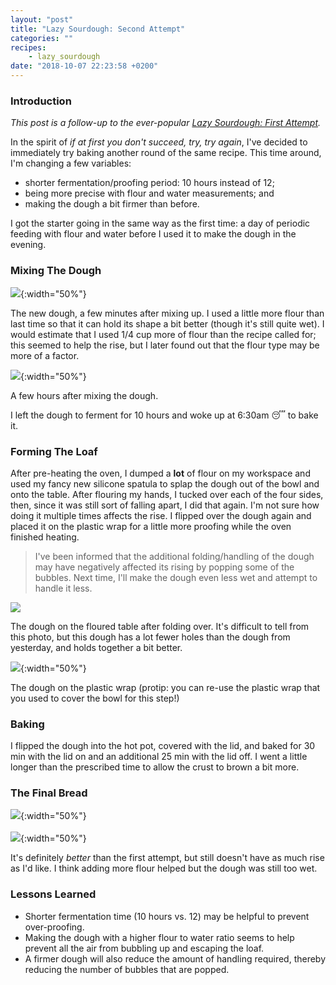 ```yaml
---
layout: "post"
title: "Lazy Sourdough: Second Attempt"
categories: ""
recipes:
    - lazy_sourdough
date: "2018-10-07 22:23:58 +0200"
---
```


### Introduction

*This post is a follow-up to the ever-popular [Lazy Sourdough: First Attempt](/2018/10/06/lazy-sourdough.html).*

In the spirit of *if at first you don't succeed, try, try again*, I've decided to immediately try baking another round of the same recipe. This time around, I'm changing a few variables:

- shorter fermentation/proofing period: 10 hours instead of 12;
- being more precise with flour and water measurements; and
- making the dough a bit firmer than before.

I got the starter going in the same way as the first time: a day of periodic feeding with flour and water before I used it to make the dough in the evening.

### Mixing The Dough

![](/assets/img/2018-10-07/before_rising.jpeg){:width="50%"}

The new dough, a few minutes after mixing up. I used a little more flour than last time so that it can hold its shape a bit better (though it's still quite wet). I would estimate that I used 1/4 cup more of flour than the recipe called for; this seemed to help the rise, but I later found out that the flour type may be more of a factor.

![](/assets/img/2018-10-07/a_few_hours_in.jpeg){:width="50%"}

A few hours after mixing the dough.

I left the dough to ferment for 10 hours and woke up at 6:30am 😴 to bake it.

### Forming The Loaf

After pre-heating the oven, I dumped a **lot** of flour on my workspace and used my fancy new silicone spatula to splap the dough out of the bowl and onto the table. After flouring my hands, I tucked over each of the four sides, then, since it was still sort of falling apart, I did that again. I'm not sure how doing it multiple times affects the rise. I flipped over the dough again and placed it on the plastic wrap for a little more proofing while the oven finished heating.

> I've been informed that the additional folding/handling of the dough may have negatively affected its rising by popping some of the bubbles. Next time, I'll make the dough even less wet and attempt to handle it less.

![](/assets/img/2018-10-07/dough_on_flour.jpeg)

The dough on the floured table after folding over. It's difficult to tell from this photo, but this dough has a lot fewer holes than the dough from yesterday, and holds together a bit better.

![](/assets/img/2018-10-07/dough_on_plastic.jpeg){:width="50%"}

The dough on the plastic wrap (protip: you can re-use the plastic wrap that you used to cover the bowl for this step!)

### Baking

I flipped the dough into the hot pot, covered with the lid, and baked for 30 min with the lid on and an additional 25 min with the lid off. I went a little longer than the prescribed time to allow the crust to brown a bit more.

### The Final Bread
![](/assets/img/2018-10-07/finished_bread.jpeg){:width="50%"}
<br><br>
![](/assets/img/2018-10-07/crumb_pic.jpeg){:width="50%"}

It's definitely _better_ than the first attempt, but still doesn't have as much rise as I'd like. I think adding more flour helped but the dough was still too wet. 

### Lessons Learned
- Shorter fermentation time (10 hours vs. 12) may be helpful to prevent over-proofing.
- Making the dough with a higher flour to water ratio seems to help prevent all the air from bubbling up and escaping the loaf.
- A firmer dough will also reduce the amount of handling required, thereby reducing the number of bubbles that are popped.
